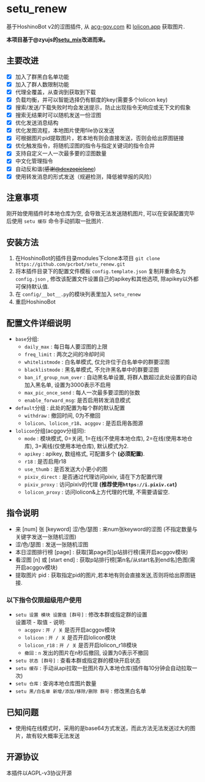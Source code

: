 # setu_renew

基于HoshinoBot v2的涩图插件, 从 [acg-gov.com](https://acg-gov.com) 和 [lolicon.app](https://lolicon.app/) 获取图片.

**本项目基于@zyujs的[setu_mix](https://github.com/zyujs/setu_mix)改进而来。**

## 主要改进

- [x] 加入了群黑白名单功能
- [x] 加入了群人数限制功能
- [x] 代理全覆盖，从查询到获取到下载
- [x] 负载均衡，并可以智能选择仍有额度的key(需要多个lolicon key)
- [x] 搜索/发送/下载失败时均会发送提示，防止出现指令无响应或无下文的假象
- [x] 搜索无结果时可以随机发送一份涩图
- [x] 优化发送消息结构
- [x] 优化发图流程，本地图片使用file协议发送
- [x] 可根据图片pid提取图片，若本地有则会直接发送，否则会给出原图链接
- [x] 优化触发指令，将随机涩图的指令与指定关键词的指令合并
- [x] 支持自定义一人一次最多要的涩图数量
- [x] 中文化管理指令
- [x] 自动反和谐(~~感谢[@dexzopiclone](https://github.com/dexzopiclone)~~)
- [x] 使用转发消息的形式发送（规避检测，降低被举报的风险）

## 注意事项
刚开始使用插件时本地仓库为空, 会导致无法发送随机图片, 可以在安装配置完毕后使用 `setu 缓存` 命令手动抓取一批图片.

## 安装方法

1. 在HoshinoBot的插件目录modules下clone本项目 `git clone https://github.com/pcrbot/setu_renew.git`
1. 将本插件目录下的配置文件模板 `config.template.json` 复制并重命名为 `config.json` , 修改该配置文件设置自己的apikey和其他选项, 除apikey以外都可保持默认值.
1. 在 `config/__bot__.py`的模块列表里加入 `setu_renew`
1. 重启HoshinoBot

## 配置文件详细说明

- `base`分组:  
  - `daily_max` : 每日每人要涩图的上限
  - `freq_limit` : 两次之间的冷却时间
  - `whitelistmode` : 白名单模式, 仅允许位于白名单中的群要涩图
  - `blacklistmode` : 黑名单模式, 不允许黑名单中的群要涩图
  - `ban_if_group_num_over` : 自动黑名单设置, 将群人数超过此处设置的自动加入黑名单, 设置为3000表示不启用
  - `max_pic_once_send` : 每人一次最多要涩图的张数  
  - `enable_forward_msg`: 是否启用转发消息模式
- `default`分组 : 此处的配置为每个群的默认配置
  - `withdraw` : 撤回时间, 0为不撤回
  - `lolicon`、`lolicon_r18`、`acggov` : 是否启用各图源
- `lolicon`分组(acggov分组同):
  - `mode` : 模块模式, 0=关闭, 1=在线(不使用本地仓库), 2=在线(使用本地仓库), 3=离线(仅使用本地仓库), 默认模式为2.
  - `apikey` : apikey, 数组格式, 可配置多个 **(必须配置)**.
  - `r18` : 是否启用r18
  - `use_thumb` : 是否发送大小更小的图
  - `pixiv_direct` : 是否通过代理访问pixiv, 请在下方配置代理
  - `pixiv_proxy` : 访问pixiv的代理 **(推荐使用`https://i.pixiv.cat`)**
  - `lolicon_proxy` : 访问lolicon&上方代理的代理, 不需要请留空.

## 指令说明

- 来 [num] 张 [keyword] 涩/色/瑟图 : 来num张keyword的涩图 
(不指定数量与关键字发送一张随机涩图)
- 涩/色/瑟图 : 发送一张随机涩图
- 本日涩图排行榜 [page] : 获取[第page页]p站排行榜(需开启acggov模块)
- 看涩图 [n] 或 [start end] : 获取p站排行榜[第n名/从start名到end名]色图(需开启acggov模块)
- 提取图片 pid : 获取指定pid的图片,若本地有则会直接发送,否则将给出原图链接.

### 以下指令仅限超级用户使用

- `setu 设置 模块 设置值 [群号]` : 修改本群或指定群的设置  
设置项 - 取值 - 说明:
  - `acggov` : `开 / 关` 是否开启acggov模块
  - `lolicon` : `开 / 关` 是否开启lolicon模块
  - `lolicon_r18` : `开 / 关` 是否开启lolicon_r18模块
  - `撤回` : `n` 发出的图片在n秒后撤回, 设置为0表示不撤回
- `setu 状态 [群号]` : 查看本群或指定群的模块开启状态
- `setu 缓存` :  手动从api拉取一批图片存入本地仓库(插件每10分钟会自动拉取一次)
- `setu 仓库` : 查询本地仓库图片数量
- `setu 黑/白名单 新增/添加/移除/删除 群号` : 修改黑白名单

## 已知问题

- 使用纯在线模式时，采用的是base64方式发送，而此方法无法发送过大的图片，故有较大概率无法发送

## 开源协议

本插件以AGPL-v3协议开源
